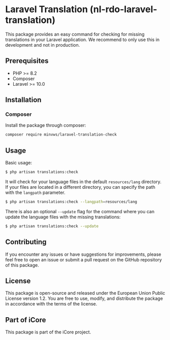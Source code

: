 # Laravel Translation (nl-rdo-laravel-translation)

This package provides an easy command for checking for missing translations in your Laravel application. We recommend to only use this in development and not in production.

## Prerequisites

- PHP >= 8.2
- Composer
- Laravel >= 10.0

## Installation

### Composer

Install the package through composer:

```bash
composer require minvws/laravel-translation-check
```

## Usage

Basic usage:
```bash
$ php artisan translations:check
```

It will check for your language files in the default `resources/lang` directory. If your files are located in a different
directory, you can specify the path with the `langpath` parameter.
```bash
$ php artisan translations:check --langpath=resources/lang
```

There is also an optional `--update` flag for the command where you can update the language files with the missing 
translations:
```bash
$ php artisan translations:check --update
```

## Contributing
If you encounter any issues or have suggestions for improvements, please feel free to open an issue or submit a pull request on the GitHub repository of this package.

## License
This package is open-source and released under the European Union Public License version 1.2. You are free to use, modify, and distribute the package in accordance with the terms of the license.

## Part of iCore
This package is part of the iCore project.
